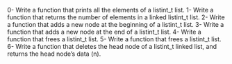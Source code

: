 0-	Write a function that prints all the elements of a listint_t list.
1-	Write a function that returns the number of elements in a linked listint_t list.
2-	Write a function that adds a new node at the beginning of a listint_t list.
3-	Write a function that adds a new node at the end of a listint_t list.
4-	Write a function that frees a listint_t list.
5-	Write a function that frees a listint_t list.
6-	Write a function that deletes the head node of a listint_t linked list, and returns the head node’s data (n).
